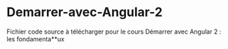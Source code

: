 # Demarrer-avec-Angular-2
Fichier code source à télécharger pour le cours Démarrer avec Angular 2 : les fondamenta**ux
